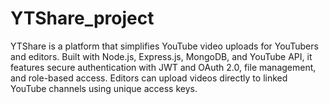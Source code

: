 # YTShare_project
YTShare is a platform that simplifies YouTube video uploads for YouTubers and editors. Built with Node.js, Express.js, MongoDB, and YouTube API, it features secure authentication with JWT and OAuth 2.0, file management, and role-based access. Editors can upload videos directly to linked YouTube channels using unique access keys.

